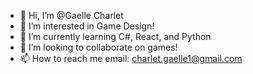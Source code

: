 - 👋 Hi, I’m @Gaelle Charlet
- 👀 I’m interested in Game Design!
- 🌱 I’m currently learning C#, React, and Python
- 💞️ I’m looking to collaborate on games!
- 📫 How to reach me email: charlet.gaelle1@gmail.com

<!---
GaelleChar/GaelleChar is a ✨ special ✨ repository because its `README.md` (this file) appears on your GitHub profile.
You can click the Preview link to take a look at your changes.
--->
